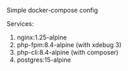 Simple docker-compose config

Services:
1. nginx:1.25-alpine
2. php-fpm:8.4-alpine (with xdebug 3) 
3. php-cli:8.4-alpine (with composer)
4. postgres:15-alpine
